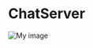 ChatServer
==========

![My image](https://fbcdn-sphotos-c-a.akamaihd.net/hphotos-ak-ash3/935586_10200977514018055_1807955946_n.jpg)
